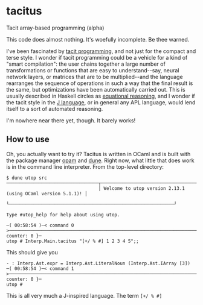 # tacitus
Tacit array-based programming (alpha)

This code does almost nothing. It's woefully incomplete. Be thee warned.

I've been fascinated by [tacit programming](https://en.wikipedia.org/wiki/Tacit_programming), and not just for the compact and terse style. I wonder if tacit programming could be a vehicle for a kind of "smart compilation": the user chains together a large number of transformations or functions that are easy to understand--say, neural network layers, or matrices that are to be multiplied--and the language rearranges the sequence of operations in such a way that the final result is the same, but optimizations have been automatically carried out. This is usually described in Haskell circles as [equational reasoning](http://www-cs-students.stanford.edu/~blynn/haskell/eqreason.html), and I wonder if the tacit style in the [J language](https://www.jsoftware.com/#/), or in general any APL language, would lend itself to a sort of automated reasoning.

I'm nowhere near there yet, though. It barely works!

## How to use
Oh, you actually want to try it? Tacitus is written in OCaml and is built with the package manager [opam](https://opam.ocaml.org/) and [dune](https://dune.build/). Right now, what little that does work is in the command line interpreter. From the top-level directory:

```
$ dune utop src
──────────────────────────────────┬─────────────────────────────────────────────────────────────┬───────────────────────────────────
                                  │ Welcome to utop version 2.13.1 (using OCaml version 5.1.1)! │
                                  └─────────────────────────────────────────────────────────────┘

Type #utop_help for help about using utop.

─( 00:58:54 )─< command 0 >──────────────────────────────────────────────────────────────────────────────────────────{ counter: 0 }─
utop # Interp.Main.tacitus "[+/ % #] 1 2 3 4 5";;
```

This should give you
```
- : Interp.Ast.expr = Interp.Ast.LiteralNoun (Interp.Ast.IArray [3])
─( 00:58:54 )─< command 1 >──────────────────────────────────────────────────────────────────────────────────────────{ counter: 0 }─
utop #
```

This is all very much a J-inspired language. The term `[+/ % #]` 
